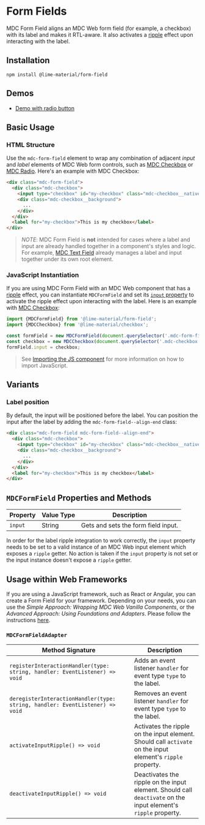 <!--docs:
title: "Form Fields"
layout: detail
section: components
path: /catalog/input-controls/form-fields/
-->

# Form Fields

MDC Form Field aligns an MDC Web form field (for example, a checkbox) with its label and makes it RTL-aware. It also activates a [ripple](../mdc-ripple) effect upon interacting with the label.

## Installation

```
npm install @lime-material/form-field
```

## Demos

<ul class="icon-list">
  <li class="icon-list-item icon-list-item--link">
    <a href="https://material-components.github.io/material-components-web-catalog/#/component/radio">Demo with radio button</a>
  </li>
</ul>

## Basic Usage

### HTML Structure

Use the `mdc-form-field` element to wrap any combination of adjacent _input_ and _label_ elements of MDC Web form controls, such as [MDC Checkbox](../mdc-checkbox) or [MDC Radio](../mdc-radio). Here's an example with MDC Checkbox:

```html
<div class="mdc-form-field">
  <div class="mdc-checkbox">
    <input type="checkbox" id="my-checkbox" class="mdc-checkbox__native-control"/>
    <div class="mdc-checkbox__background">
      ...
    </div>
  </div>
  <label for="my-checkbox">This is my checkbox</label>
</div>
```

> _NOTE_: MDC Form Field is **not** intended for cases where a label and input are already handled together in a component's styles and logic. For example, [MDC Text Field](../mdc-textfield) already manages a label and input together under its own root element.

### JavaScript Instantiation

If you are using MDC Form Field with an MDC Web component that has a [ripple](../mdc-ripple) effect, you can instantiate `MDCFormField` and set its [`input` property](#mdcformfield-properties-and-methods) to activate the ripple effect upon interacting with the label. Here is an example with [MDC Checkbox](../mdc-checkbox):

```js
import {MDCFormField} from '@lime-material/form-field';
import {MDCCheckbox} from '@lime-material/checkbox';

const formField = new MDCFormField(document.querySelector('.mdc-form-field'));
const checkbox = new MDCCheckbox(document.querySelector('.mdc-checkbox'));
formField.input = checkbox;
```

> See [Importing the JS component](../../docs/importing-js.md) for more information on how to import JavaScript.

## Variants

### Label position

By default, the input will be positioned before the label. You can position the input after the label by adding the `mdc-form-field--align-end` class:

```html
<div class="mdc-form-field mdc-form-field--align-end">
  <div class="mdc-checkbox">
    <input type="checkbox" id="my-checkbox" class="mdc-checkbox__native-control"/>
    <div class="mdc-checkbox__background">
      ...
    </div>
  </div>
  <label for="my-checkbox">This is my checkbox</label>
</div>
```

## `MDCFormField` Properties and Methods

Property | Value Type | Description
--- | --- | ---
`input` | String | Gets and sets the form field input. 

In order for the label ripple integration to work correctly, the `input` property needs to be set to a valid instance of an MDC Web input element which exposes a `ripple` getter. No action is taken if the `input` property is not set or the input instance doesn't expose a `ripple` getter.

## Usage within Web Frameworks

If you are using a JavaScript framework, such as React or Angular, you can create a Form Field for your framework. Depending on your needs, you can use the _Simple Approach: Wrapping MDC Web Vanilla Components_, or the _Advanced Approach: Using Foundations and Adapters_. Please follow the instructions [here](../../docs/integrating-into-frameworks.md).

### `MDCFormFieldAdapter`

| Method Signature | Description |
| --- | --- |
| `registerInteractionHandler(type: string, handler: EventListener) => void` | Adds an event listener `handler` for event type `type` to the label. |
| `deregisterInteractionHandler(type: string, handler: EventListener) => void` | Removes an event listener `handler` for event type `type` to the label. |
| `activateInputRipple() => void` | Activates the ripple on the input element. Should call `activate` on the input element's `ripple` property. |
| `deactivateInputRipple() => void` | Deactivates the ripple on the input element. Should call `deactivate` on the input element's `ripple` property. |
